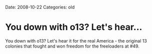 Date: 2008-10-22
Categories: old

# You down with o13?  Let's hear...

You down with o13?  Let's hear it for the real America - the original 13 colonies that fought and won freedom for the freeloaders at #49.

